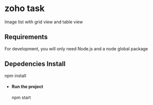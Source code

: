 # zoho task

Image list with grid view and table view

## Requirements

For development, you will only need Node.js and a node global package

## Depedencies Install

 npm install 

- ####  Run the project

    npm start 

